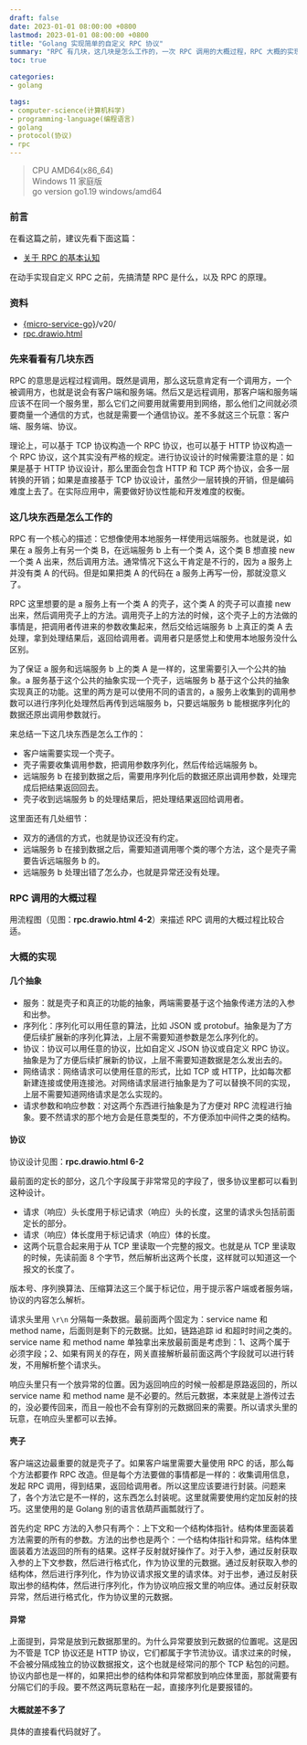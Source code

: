 ```yaml
---
draft: false
date: 2023-01-01 08:00:00 +0800
lastmod: 2023-01-01 08:00:00 +0800
title: "Golang 实现简单的自定义 RPC 协议"
summary: "RPC 有几块，这几块是怎么工作的，一次 RPC 调用的大概过程，RPC 大概的实现思路"
toc: true

categories:
- golang

tags:
- computer-science(计算机科学)
- programming-language(编程语言)
- golang
- protocol(协议)
- rpc
---
```


> CPU AMD64(x86_64)<br/>
> Windows 11 家庭版<br/>
> go version go1.19 windows/amd64

### 前言

在看这篇之前，建议先看下面这篇：

- [关于 RPC 的基本认知](/post/computer-science/protocol/rpc)

在动手实现自定义 RPC 之前，先搞清楚 RPC 是什么，以及 RPC 的原理。

### 资料

- [{micro-service-go}](https://github.com/KelipuTe/micro-service-go)/v20/
- <a href="/drawio/computer-science/protocol/rpc.drawio.html">rpc.drawio.html</a>

### 先来看看有几块东西

RPC 的意思是远程过程调用。既然是调用，那么这玩意肯定有一个调用方，一个被调用方，也就是说会有客户端和服务端。然后又是远程调用，那客户端和服务端应该不在同一个服务里，那么它们之间要用就需要用到网络，那么他们之间就必须要商量一个通信的方式，也就是需要一个通信协议。差不多就这三个玩意：客户端、服务端、协议。

理论上，可以基于 TCP 协议构造一个 RPC 协议，也可以基于 HTTP 协议构造一个 RPC 协议，这个其实没有严格的规定。进行协议设计的时候需要注意的是：如果是基于 HTTP 协议设计，那么里面会包含 HTTP 和 TCP 两个协议，会多一层转换的开销；如果是直接基于 TCP 协议设计，虽然少一层转换的开销，但是编码难度上去了。在实际应用中，需要做好协议性能和开发难度的权衡。

### 这几块东西是怎么工作的

RPC 有一个核心的描述：它想像使用本地服务一样使用远端服务。也就是说，如果在 a 服务上有另一个类 B，在远端服务 b 上有一个类 A，这个类 B 想直接 new 一个类 A 出来，然后调用方法。通常情况下这么干肯定是不行的，因为 a 服务上并没有类 A 的代码。但是如果把类 A 的代码在 a 服务上再写一份，那就没意义了。

RPC 这里想要的是 a 服务上有一个类 A 的壳子，这个类 A 的壳子可以直接 new 出来，然后调用壳子上的方法。调用壳子上的方法的时候，这个壳子上的方法做的事情是，把调用者传进来的参数收集起来，然后交给远端服务 b 上真正的类 A 去处理，拿到处理结果后，返回给调用者。调用者只是感觉上和使用本地服务没什么区别。

为了保证 a 服务和远端服务 b 上的类 A 是一样的，这里需要引入一个公共的抽象。a 服务基于这个公共的抽象实现一个壳子，远端服务 b 基于这个公共的抽象实现真正的功能。这里的两方是可以使用不同的语言的，a 服务上收集到的调用参数可以进行序列化处理然后再传到远端服务 b，只要远端服务 b 能根据序列化的数据还原出调用参数就行。

来总结一下这几块东西是怎么工作的：

- 客户端需要实现一个壳子。
- 壳子需要收集调用参数，把调用参数序列化，然后传给远端服务 b。
- 远端服务 b 在接到数据之后，需要用序列化后的数据还原出调用参数，处理完成后把结果返回回去。
- 壳子收到远端服务 b 的处理结果后，把处理结果返回给调用者。

这里面还有几处细节：

- 双方的通信的方式，也就是协议还没有约定。
- 远端服务 b 在接到数据之后，需要知道调用哪个类的哪个方法，这个是壳子需要告诉远端服务 b 的。
- 远端服务 b 处理出错了怎么办，也就是异常还没有处理。

### RPC 调用的大概过程

用流程图（见图：**rpc.drawio.html 4-2**）来描述 RPC 调用的大概过程比较合适。

### 大概的实现

#### 几个抽象

- 服务：就是壳子和真正的功能的抽象，两端需要基于这个抽象传递方法的入参和出参。
- 序列化：序列化可以用任意的算法，比如 JSON 或 protobuf。抽象是为了方便后续扩展新的序列化算法，上层不需要知道参数是怎么序列化的。
- 协议：协议可以用任意的协议，比如自定义 JSON 协议或自定义 RPC 协议。抽象是为了方便后续扩展新的协议，上层不需要知道数据是怎么发出去的。
- 网络请求：网络请求可以使用任意的形式，比如 TCP 或 HTTP，比如每次都新建连接或使用连接池。对网络请求层进行抽象是为了可以替换不同的实现，上层不需要知道网络请求是怎么实现的。
- 请求参数和响应参数：对这两个东西进行抽象是为了方便对 RPC 流程进行抽象。要不然请求的那个地方会是任意类型的，不方便添加中间件之类的结构。

#### 协议

协议设计见图：**rpc.drawio.html 6-2**

最前面的定长的部分，这几个字段属于非常常见的字段了，很多协议里都可以看到这种设计。

- 请求（响应）头长度用于标记请求（响应）头的长度，这里的请求头包括前面定长的部分。
- 请求（响应）体长度用于标记请求（响应）体的长度。
- 这两个玩意合起来用于从 TCP 里读取一个完整的报文。也就是从 TCP 里读取的时候，先读前面 8 个字节，然后解析出这两个长度，这样就可以知道这一个报文的长度了。

版本号、序列换算法、压缩算法这三个属于标记位，用于提示客户端或者服务端，协议的内容怎么解析。

请求头里用 `\r\n` 分隔每一条数据。最前面两个固定为：service name 和 method name，后面则是剩下的元数据。比如，链路追踪 id 和超时时间之类的。service name 和 method name 单独拿出来放最前面是考虑到：1、这两个属于必须字段；2、如果有网关的存在，网关直接解析最前面这两个字段就可以进行转发，不用解析整个请求头。

响应头里只有一个放异常的位置。因为返回响应的时候一般都是原路返回的，所以 service name 和 method name 是不必要的。然后元数据，本来就是上游传过去的，没必要传回来，而且一般也不会有穿别的元数据回来的需要。所以请求头里的玩意，在响应头里都可以去掉。

#### 壳子

客户端这边最重要的就是壳子了。如果客户端里需要大量使用 RPC 的话，那么每个方法都要作 RPC 改造。但是每个方法要做的事情都是一样的：收集调用信息，发起 RPC 调用，得到结果，返回给调用者。所以这里应该要进行封装。问题来了，各个方法它是不一样的，这东西怎么封装呢。这里就需要使用约定加反射的技巧。这里使用的是 Golang 别的语言依葫芦画瓢就行了。

首先约定 RPC 方法的入参只有两个：上下文和一个结构体指针。结构体里面装着方法需要的所有的参数。方法的出参也是两个：一个结构体指针和异常。结构体里面装着方法返回的所有的结果。这样子反射就好操作了。对于入参，通过反射获取入参的上下文参数，然后进行格式化，作为协议里的元数据。通过反射获取入参的结构体，然后进行序列化，作为协议请求报文里的请求体。对于出参，通过反射获取出参的结构体，然后进行序列化，作为协议响应报文里的响应体。通过反射获取异常，然后进行格式化，作为协议里的元数据。

#### 异常

上面提到，异常是放到元数据那里的。为什么异常要放到元数据的位置呢。这是因为不管是 TCP 协议还是 HTTP 协议，它们都属于字节流协议。请求过来的时候，不会被分隔成独立的协议数据报文，这个也就是经常问的那个 TCP 粘包的问题。协议内部也是一样的，如果把出参的结构体和异常都放到响应体里面，那就需要有分隔它们的手段。要不然这两玩意粘在一起，直接序列化是要报错的。

#### 大概就差不多了

具体的直接看代码就好了。
